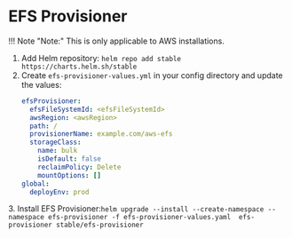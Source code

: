 # EFS Provisioner

!!! Note "Note:"
    This is only applicable to AWS installations.

1. Add Helm repository: `helm repo add stable https://charts.helm.sh/stable`
2. Create `efs-provisioner-values.yml` in your config directory and update the values:
    ```yaml title="efs-provisioner-values.yml"
    efsProvisioner:
      efsFileSystemId: <efsFileSystemId>
      awsRegion: <awsRegion>
      path: /
      provisionerName: example.com/aws-efs
      storageClass:
        name: bulk
        isDefault: false
        reclaimPolicy: Delete
        mountOptions: []
    global:
      deployEnv: prod

    ```

3\. Install EFS Provisioner:`helm upgrade --install --create-namespace --namespace efs-provisioner -f efs-provisioner-values.yaml  efs-provisioner stable/efs-provisioner`